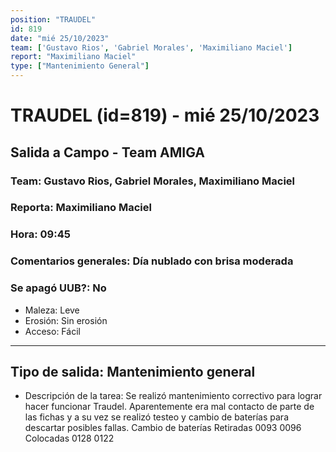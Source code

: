 ```yaml
---
position: "TRAUDEL"
id: 819
date: "mié 25/10/2023"
team: ['Gustavo Rios', 'Gabriel Morales', 'Maximiliano Maciel']
report: "Maximiliano Maciel"
type: ["Mantenimiento General"]
---
```


# TRAUDEL (id=819) - mié 25/10/2023
## Salida a Campo - Team AMIGA
### Team: Gustavo Rios, Gabriel Morales, Maximiliano Maciel
### Reporta: Maximiliano Maciel
### Hora: 09:45
### Comentarios generales: Día nublado con brisa moderada 
### Se apagó UUB?: No 
- Maleza: Leve
- Erosión: Sin erosión
- Acceso: Fácil

---------
## Tipo de salida: Mantenimiento general
   - Descripción de la tarea: Se realizó mantenimiento correctivo para lograr hacer funcionar Traudel.
Aparentemente era mal contacto de parte de las fichas y a su vez se realizó testeo y cambio de baterías para descartar posibles fallas.
Cambio de baterías
Retiradas
0093
0096
Colocadas
0128
0122
